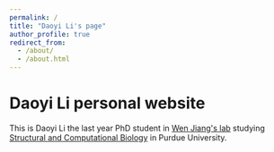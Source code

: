 ```yaml
---
permalink: /
title: "Daoyi Li's page"
author_profile: true
redirect_from: 
  - /about/
  - /about.html
---
```



Daoyi Li personal website
======
This is Daoyi Li the last year PhD student in [Wen Jiang's lab](https://jiang.bio.purdue.edu/) studying [Structural and Computational Biology](https://www.bio.purdue.edu/structural/index.html) in Purdue University. 
